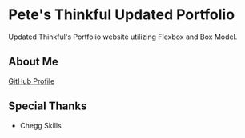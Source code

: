 <h1>Pete's Thinkful Updated Portfolio</h1> 
<p>Updated Thinkful's Portfolio website utilizing Flexbox and Box Model.</p>
<h2>About Me</h2>

<a href="https://github.com/kevkam-del">GitHub Profile</a>

<h2>Special Thanks</h2>

<ul>
<li>Chegg Skills</li>
</ul>

